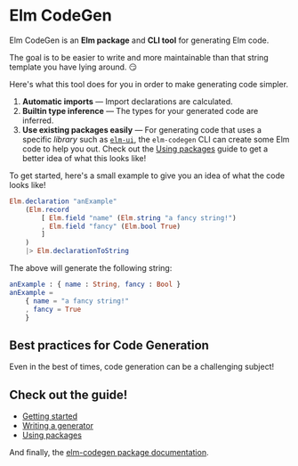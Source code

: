 # Elm CodeGen

Elm CodeGen is an **Elm package** and **CLI tool** for generating Elm code.

The goal is to be easier to write and more maintainable than that string template you have lying around. 😏

Here's what this tool does for you in order to make generating code simpler.

1. **Automatic imports** — Import declarations are calculated.
2. **Builtin type inference** — The types for your generated code are inferred.
3. **Use existing packages easily** — For generating code that uses a specific _library_ such as [`elm-ui`](https://package.elm-lang.org/packages/mdgriffith/elm-ui/1.1.8/), the `elm-codegen` CLI can create some Elm code to help you out.
   Check out the [Using packages](/guide/UsingPackages.md) guide to get a better idea of what this looks like!

To get started, here's a small example to give you an idea of what the code looks like!

```elm
Elm.declaration "anExample"
    (Elm.record
        [ Elm.field "name" (Elm.string "a fancy string!")
        , Elm.field "fancy" (Elm.bool True)
        ]
    )
    |> Elm.declarationToString
```

The above will generate the following string:

```elm
anExample : { name : String, fancy : Bool }
anExample =
    { name = "a fancy string!"
    , fancy = True
    }
```

## Best practices for Code Generation

Even in the best of times, code generation can be a challenging subject!

## Check out the guide!

- [Getting started](/guide/01_GettingStarted.md)
- [Writing a generator](/guide/WritingAGenerator.md)
- [Using packages](/guide/UsingPackages.md)

And finally, the [elm-codegen package documentation](https://elm-doc-preview.netlify.app/?repo=mdgriffith/elm-codegen).
